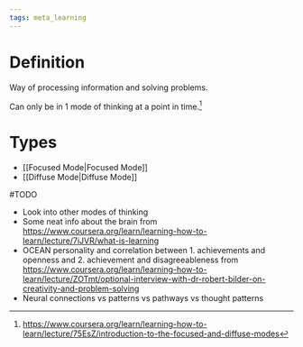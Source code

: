 ```yaml
---
tags: meta_learning
---
```


# Definition

Way of processing information and solving problems.

Can only be in 1 mode of thinking at a point in time.[^1]

# Types

- [[Focused Mode|Focused Mode]]
- [[Diffuse Mode|Diffuse Mode]]

#TODO 
- Look into other modes of thinking
- Some neat info about the brain from https://www.coursera.org/learn/learning-how-to-learn/lecture/7iJVR/what-is-learning
- OCEAN personality and correlation between 1. achievements and openness and 2. achievement and disagreeableness from https://www.coursera.org/learn/learning-how-to-learn/lecture/ZOTmt/optional-interview-with-dr-robert-bilder-on-creativity-and-problem-solving
- Neural connections vs patterns vs pathways vs thought patterns

[^1]: https://www.coursera.org/learn/learning-how-to-learn/lecture/75EsZ/introduction-to-the-focused-and-diffuse-modes